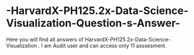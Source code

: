 # -HarvardX-PH125.2x-Data-Science-Visualization-Question-s-Answer-


Here you will find all answers of HarvardX-PH125.2x-Data-Science-Visualization . I am Audit user and  can access only 11 asssesment. 
